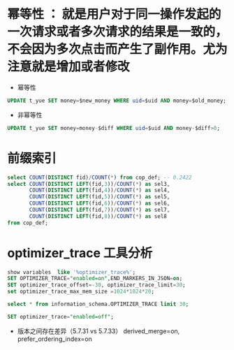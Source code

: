 # 幂等性 ：  就是用户对于同一操作发起的一次请求或者多次请求的结果是一致的，不会因为多次点击而产生了副作用。尤为注意就是增加或者修改

- 幂等性
```sql
UPDATE t_yue SET money=$new_money WHERE uid=$uid AND money=$old_money;
```

- 非幂等性
```sql
UPDATE t_yue SET money=money-$diff WHERE uid=$uid AND money-$diff>0;
```

# 前缀索引

```sql
select COUNT(DISTINCT fid)/COUNT(*) from cop_def; -- 0.2422
select COUNT(DISTINCT LEFT(fid,3))/COUNT(*) as sel3,
       COUNT(DISTINCT LEFT(fid,4))/COUNT(*) as sel4,
       COUNT(DISTINCT LEFT(fid,5))/COUNT(*) as sel5,
       COUNT(DISTINCT LEFT(fid,6))/COUNT(*) as sel6,
       COUNT(DISTINCT LEFT(fid,7))/COUNT(*) as sel7,
       COUNT(DISTINCT LEFT(fid,8))/COUNT(*) as sel8
from cop_def;
```

# optimizer_trace 工具分析

```sql
show variables  like '%optimizer_trace%';
SET OPTIMIZER_TRACE="enabled=on",END_MARKERS_IN_JSON=on;
SET optimizer_trace_offset=-30, optimizer_trace_limit=30;
set optimizer_trace_max_mem_size =1024*1024*20;

select * from information_schema.OPTIMIZER_TRACE limit 30;

SET optimizer_trace="enabled=off";
```

- 版本之间存在差异（5.7.31 vs 5.7.33）
derived_merge=on,
prefer_ordering_index=on

# 